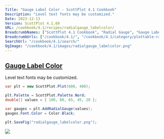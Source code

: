 ```yaml
---
Title: "Gauge Label Color - ScottPlot 4.1 Cookbook"
Description: "Level text fonts may be customized."
Date: 2023-12-13
Version: ScottPlot 4.1.69
URL: /cookbook/4.1/recipes/radialgauge_labelcolor/
BreadcrumbNames: ["ScottPlot 4.1 Cookbook", "Radial Gauge", "Gauge Label Color"]
BreadcrumbUrls: ["/cookbook/4.1/", "/cookbook/4.1/category/plottable-radialgauge", "/cookbook/4.1/recipes/radialgauge_labelcolor/"]
SearchUrl: "/cookbook/4.1/search/"
OgImage: "/cookbook/4.1/images/radialgauge_labelcolor.png"
---
```


<h2><a id='gauge-label-color' href='/cookbook/4.1/recipes/radialgauge_labelcolor/'>Gauge Label Color</a></h2>

Level text fonts may be customized.

```cs
var plt = new ScottPlot.Plot(600, 400);

plt.Palette = ScottPlot.Palette.Nord;
double[] values = { 100, 80, 65, 45, 20 };

var gauges = plt.AddRadialGauge(values);
gauges.Font.Color = Color.Black;

plt.SaveFig("radialgauge_labelcolor.png");
```

<img src='../../images/radialgauge_labelcolor.png' class='d-block mx-auto my-5' />


